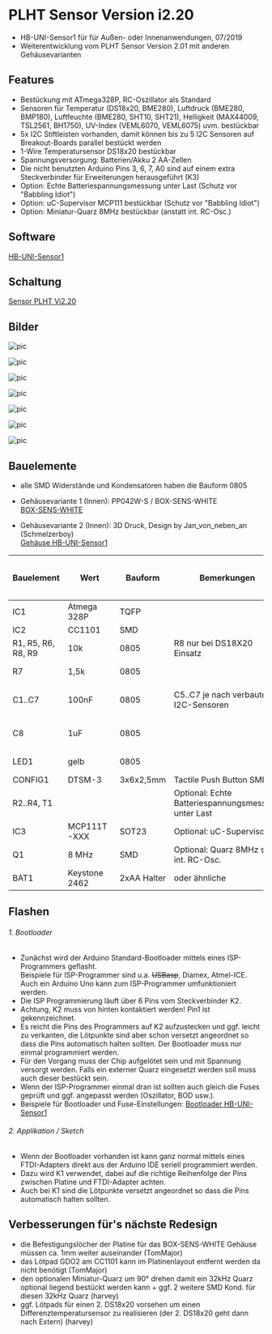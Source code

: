 
# PLHT Sensor Version i2.20

- HB-UNI-Sensor1 für für Außen- oder Innenanwendungen, 07/2019
- Weiterentwicklung vom PLHT Sensor Version 2.01 mit anderen Gehäusevarianten 

## Features

- Bestückung mit ATmega328P, RC-Oszillator als Standard
- Sensoren für Temperatur (DS18x20, BME280), Luftdruck (BME280, BMP180), Luftfeuchte (BME280, SHT10, SHT21), Helligkeit (MAX44009, TSL2561, BH1750), UV-Index (VEML6070, VEML6075) uvm. bestückbar
- 5x I2C Stiftleisten vorhanden, damit können bis zu 5 I2C Sensoren auf Breakout-Boards parallel bestückt werden
- 1-Wire Temperatursensor DS18x20 bestückbar
- Spannungsversorgung: Batterien/Akku 2 AA-Zellen
- Die nicht benutzten Arduino Pins 3, 6, 7, A0 sind auf einem extra Steckverbinder für Erweiterungen herausgeführt (K3)
- Option: Echte Batteriespannungsmessung unter Last (Schutz vor "Babbling Idiot")
- Option: uC-Supervisor MCP111 bestückbar (Schutz vor "Babbling Idiot")
- Option: Miniatur-Quarz 8MHz bestückbar (anstatt int. RC-Osc.)


## Software

[HB-UNI-Sensor1](https://github.com/TomMajor/SmartHome/tree/master/HB-UNI-Sensor1)


## Schaltung

[Sensor PLHT Vi2.20](https://github.com/TomMajor/SmartHome/tree/master/PCB/02_Sensor_PLHT_Vi2.20/Files/HB-UNI-Sensor1_Vi2.20.pdf)


## Bilder

![pic](Images/UniSensor_HW_Vi2.20_PCB.png)

![pic](Images/UniSensor_HW_Vi2.20_1.jpg)

![pic](Images/UniSensor_HW_Vi2.20_2.jpg)

![pic](Images/UniSensor_HW_Vi2.20_3.jpg)

![pic](Images/UniSensor_HW_Vi2.20_4.jpg)

![pic](Images/UniSensor_HW_Vi2.20_5.jpg)

![pic](Images/UniSensor_HW_Vi2.20_6.jpg)


## Bauelemente

- alle SMD Widerstände und Kondensatoren haben die Bauform 0805

- Gehäusevariante 1 (Innen): PP042W-S / BOX-SENS-WHITE <br>
[BOX-SENS-WHITE](https://www.tme.eu/de/details/box-sens-white/gehause-fur-alarmanlagen-und-sensoren/supertronic/pp042w-s)

- Gehäusevariante 2 (Innen): 3D Druck, Design by Jan_von_neben_an (Schmelzerboy) <br>
[Gehäuse HB-UNI-Sensor1](https://www.thingiverse.com/thing:3766944)

| Bauelement | Wert | Bauform | Bemerkungen | Beispiel Reichelt oder aliexpress |
|---|---|---|---|---|
| IC1 | Atmega 328P | TQFP |  | ATMEGA 328P-AU |
| IC2 | CC1101 | SMD |  | (aliexpress) |
| R1, R5, R6, R8, R9 | 10k | 0805 | R8 nur bei DS18X20 Einsatz | RND 0805 1 10K |
| R7 | 1,5k | 0805 | |  RND 0805 1 1,5K |
| C1..C7 | 100nF | 0805 | C5..C7 je nach verbauten I2C-Sensoren | X7R-G0805 100N |
| C8 | 1uF | 0805 |  | X7R-G0805 1,0/25 |
| LED1 | gelb | 0805 |  | KBT KP-2012SYC |
| CONFIG1 | DTSM-3 | 3x6x2,5mm | Tactile Push Button SMD | [aliexpress](https://de.aliexpress.com/item/32672806661.html) |
| R2..R4, T1 |  |  | Optional: Echte Batteriespannungsmessung unter Last | [Advanced Feature](https://github.com/TomMajor/SmartHome/tree/master/Info/Babbling%20Idiot%20Protection) |
| IC3 | MCP111T-XXX | SOT23 | Optional: uC-Supervisor | [Advanced Feature](https://github.com/TomMajor/SmartHome/tree/master/Info/Babbling%20Idiot%20Protection) |
| Q1 | 8 MHz | SMD | Optional: Quarz 8MHz statt int. RC-Osc. | CSTCE 8,00 |
| BAT1 | Keystone 2462 | 2xAA Halter | oder ähnliche | - |


## Flashen

###### 1. Bootloader

- Zunächst wird der Arduino Standard-Bootloader mittels eines ISP-Programmers geflasht. <br/>Beispiele für ISP-Programmer sind u.a. ~~USBasp~~, Diamex, Atmel-ICE.<br/>
Auch ein Arduino Uno kann zum ISP-Programmer umfunktioniert werden.
- Die ISP Programmierung läuft über 6 Pins vom Steckverbinder K2.
- Achtung, K2 muss von hinten kontaktiert werden! Pin1 ist gekennzeichnet.
- Es reicht die Pins des Programmers auf K2 aufzustecken und ggf. leicht zu verkanten, die Lötpunkte sind aber schon versetzt angeordnet so dass die Pins automatisch halten sollten. Der Bootloader muss nur einmal programmiert werden.
- Für den Vorgang muss der Chip aufgelötet sein und mit Spannung versorgt werden. Falls ein externer Quarz eingesetzt werden soll muss auch dieser bestückt sein.
- Wenn der ISP-Programmer einmal dran ist sollten auch gleich die Fuses geprüft und ggf. angepasst werden (Oszillator, BOD usw.).
- Beispiele für Bootloader und Fuse-Einstellungen:
[Bootloader HB-UNI-Sensor1](https://github.com/TomMajor/SmartHome/tree/master/Info/Bootloader)

###### 2. Applikation / Sketch

- Wenn der Bootloader vorhanden ist kann ganz normal mittels eines FTDI-Adapters direkt aus der Arduino IDE seriell programmiert werden.
- Dazu wird K1 verwendet, dabei auf die richtige Reihenfolge der Pins zwischen Platine und FTDI-Adapter achten.
- Auch bei K1 sind die Lötpunkte versetzt angeordnet so dass die Pins automatisch halten sollten.

## Verbesserungen für's nächste Redesign

- die Befestigungslöcher der Platine für das BOX-SENS-WHITE Gehäuse müssen ca. 1mm weiter auseinander (TomMajor)
- das Lötpad GDO2 am CC1101 kann im Platinenlayout entfernt werden da nicht benötigt (TomMajor)
- den optionalen Miniatur-Quarz um 90° drehen damit ein 32kHz Quarz optional liegend bestückt werden kann + ggf. 2 weitere SMD Kond. für diesen 32kHz Quarz (harvey)
- ggf. Lötpads für einen 2. DS18x20 vorsehen um einen Differenztemperatursensor zu realisieren (der 2. DS18x20 geht dann nach Extern) (harvey)
